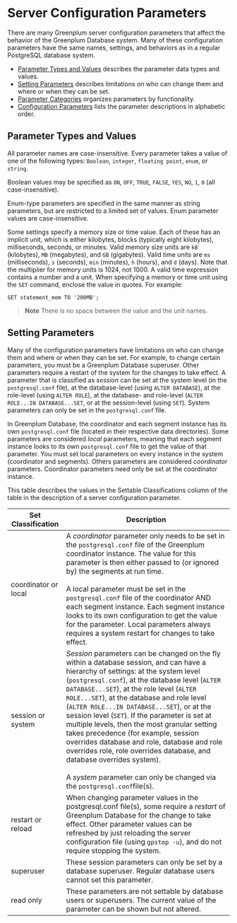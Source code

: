 # Server Configuration Parameters 

There are many Greenplum server configuration parameters that affect the behavior of the Greenplum Database system. Many of these configuration parameters have the same names, settings, and behaviors as in a regular PostgreSQL database system.

-   [Parameter Types and Values](#topic_vsn_22l_z4) describes the parameter data types and values.
-   [Setting Parameters](#topic_cyz_p2l_z4) describes limitations on who can change them and where or when they can be set.
-   [Parameter Categories](guc_category-list.html) organizes parameters by functionality.
-   [Configuration Parameters](guc-list.html) lists the parameter descriptions in alphabetic order.

## <a id="topic_vsn_22l_z4"></a>Parameter Types and Values 

All parameter names are case-insensitive. Every parameter takes a value of one of the following types: `Boolean`, `integer`, `floating point`, `enum`, or `string`.

Boolean values may be specified as `ON`, `OFF`, `TRUE`, `FALSE`, `YES`, `NO`, `1`, `0` \(all case-insensitive\).

Enum-type parameters are specified in the same manner as string parameters, but are restricted to a limited set of values. Enum parameter values are case-insensitive.

Some settings specify a memory size or time value. Each of these has an implicit unit, which is either kilobytes, blocks \(typically eight kilobytes\), milliseconds, seconds, or minutes. Valid memory size units are `kB` \(kilobytes\), `MB` \(megabytes\), and `GB` \(gigabytes\). Valid time units are `ms` \(milliseconds\), `s` \(seconds\), `min` \(minutes\), `h` \(hours\), and `d` \(days\). Note that the multiplier for memory units is 1024, not 1000. A valid time expression contains a number and a unit. When specifying a memory or time unit using the `SET` command, enclose the value in quotes. For example:

```
SET statement_mem TO '200MB';
```

> **Note** There is no space between the value and the unit names.

## <a id="topic_cyz_p2l_z4"></a>Setting Parameters 

Many of the configuration parameters have limitations on who can change them and where or when they can be set. For example, to change certain parameters, you must be a Greenplum Database superuser. Other parameters require a restart of the system for the changes to take effect. A parameter that is classified as *session* can be set at the system level \(in the `postgresql.conf` file\), at the database-level \(using `ALTER DATABASE`\), at the role-level \(using `ALTER ROLE`\), at the database- and role-level \(`ALTER ROLE...IN DATABASE...SET`, or at the session-level \(using `SET`\). System parameters can only be set in the `postgresql.conf` file.

In Greenplum Database, the coordinator and each segment instance has its own `postgresql.conf` file \(located in their respective data directories\). Some parameters are considered *local* parameters, meaning that each segment instance looks to its own `postgresql.conf` file to get the value of that parameter. You must set local parameters on every instance in the system \(coordinator and segments\). Others parameters are considered *coordinator* parameters. Coordinator parameters need only be set at the coordinator instance.

This table describes the values in the Settable Classifications column of the table in the description of a server configuration parameter.

|Set Classification|Description|
|------------------|-----------|
|coordinator or local|A *coordinator* parameter only needs to be set in the `postgresql.conf` file of the Greenplum coordinator instance. The value for this parameter is then either passed to \(or ignored by\) the segments at run time.<br/><br/>A local parameter must be set in the `postgresql.conf` file of the coordinator AND each segment instance. Each segment instance looks to its own configuration to get the value for the parameter. Local parameters always requires a system restart for changes to take effect.|
|session or system|*Session* parameters can be changed on the fly within a database session, and can have a hierarchy of settings: at the system level \(`postgresql.conf`\), at the database level \(`ALTER DATABASE...SET`\), at the role level \(`ALTER ROLE...SET`\), at the database and role level \(`ALTER ROLE...IN DATABASE...SET`\), or at the session level \(`SET`\). If the parameter is set at multiple levels, then the most granular setting takes precedence \(for example, session overrides database and role, database and role overrides role, role overrides database, and database overrides system\).<br/><br/>A *system* parameter can only be changed via the `postgresql.conf`file\(s\).|
|restart or reload|When changing parameter values in the postgresql.conf file\(s\), some require a *restart* of Greenplum Database for the change to take effect. Other parameter values can be refreshed by just reloading the server configuration file \(using `gpstop -u`\), and do not require stopping the system.|
|superuser|These session parameters can only be set by a database superuser. Regular database users cannot set this parameter.|
|read only|These parameters are not settable by database users or superusers. The current value of the parameter can be shown but not altered.|

